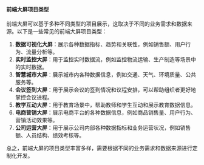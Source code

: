 <!--
 * @Author: Shu Binqi
 * @Date: 2023-03-10 15:48:26
 * @LastEditors: Shu Binqi
 * @LastEditTime: 2023-03-10 15:49:08
 * @Description: 前端大屏
 * @Version: 1.0.0
 * @FilePath: \interviewQuestions\前端项目\大屏\数据可视化大屏.md
-->

#### 前端大屏项目类型

前端大屏可以基于多种不同类型的项目展示，这取决于不同的业务需求和数据来源。以下是一些常见的前端大屏项目类型：

1. **数据可视化大屏**：展示各种数据指标、趋势和关联性，例如销售额、用户行为、流量分析等。
1. **实时监控大屏**：用于监控实时数据流，例如监控物流运输、生产制造等场景中的实时数据。
1. **智慧城市大屏**：展示城市内各种数据信息，例如交通、天气、环境质量、公共服务等。
1. **会议签到大屏**：用于展示会议的签到情况和议程安排，可以帮助组织者更好地掌控会议进程。
1. **教学互动大屏**：用于教育场景中，帮助教师和学生互动和展示教育数据信息。
1. **电商营销大屏**：展示电商平台的各种数据信息，例如商品销售量、用户行为、营销活动效果等。
1. **公司运营大屏**：用于展示公司内部各种数据指标和业务运营状况，例如销售额、人员结构、绩效考核等。

总之，前端大屏的项目类型丰富多样，需要根据不同的业务需求和数据来源进行定制化开发。
